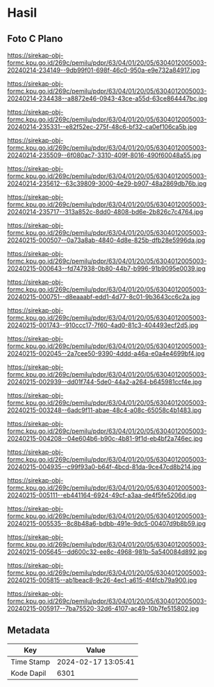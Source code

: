 # Hasil

## Foto C Plano

https://sirekap-obj-formc.kpu.go.id/269c/pemilu/pdpr/63/04/01/20/05/6304012005003-20240214-234149--9db99f01-698f-46c0-950a-e9e732a84917.jpg

https://sirekap-obj-formc.kpu.go.id/269c/pemilu/pdpr/63/04/01/20/05/6304012005003-20240214-234438--a8872e46-0943-43ce-a55d-63ce864447bc.jpg

https://sirekap-obj-formc.kpu.go.id/269c/pemilu/pdpr/63/04/01/20/05/6304012005003-20240214-235331--e82f52ec-275f-48c6-bf32-ca0ef106ca5b.jpg

https://sirekap-obj-formc.kpu.go.id/269c/pemilu/pdpr/63/04/01/20/05/6304012005003-20240214-235509--6f080ac7-3310-409f-8016-490f60048a55.jpg

https://sirekap-obj-formc.kpu.go.id/269c/pemilu/pdpr/63/04/01/20/05/6304012005003-20240214-235612--63c39809-3000-4e29-b907-48a2869db76b.jpg

https://sirekap-obj-formc.kpu.go.id/269c/pemilu/pdpr/63/04/01/20/05/6304012005003-20240214-235717--313a852c-8dd0-4808-bd6e-2b826c7c4764.jpg

https://sirekap-obj-formc.kpu.go.id/269c/pemilu/pdpr/63/04/01/20/05/6304012005003-20240215-000507--0a73a8ab-4840-4d8e-825b-dfb28e5996da.jpg

https://sirekap-obj-formc.kpu.go.id/269c/pemilu/pdpr/63/04/01/20/05/6304012005003-20240215-000643--fd747938-0b80-44b7-b996-91b9095e0039.jpg

https://sirekap-obj-formc.kpu.go.id/269c/pemilu/pdpr/63/04/01/20/05/6304012005003-20240215-000751--d8eaaabf-edd1-4d77-8c01-9b3643cc6c2a.jpg

https://sirekap-obj-formc.kpu.go.id/269c/pemilu/pdpr/63/04/01/20/05/6304012005003-20240215-001743--910ccc17-7f60-4ad0-81c3-404493ecf2d5.jpg

https://sirekap-obj-formc.kpu.go.id/269c/pemilu/pdpr/63/04/01/20/05/6304012005003-20240215-002045--2a7cee50-9390-4ddd-a46a-e0a4e4699bf4.jpg

https://sirekap-obj-formc.kpu.go.id/269c/pemilu/pdpr/63/04/01/20/05/6304012005003-20240215-002939--dd01f744-5de0-44a2-a264-b645981ccf4e.jpg

https://sirekap-obj-formc.kpu.go.id/269c/pemilu/pdpr/63/04/01/20/05/6304012005003-20240215-003248--6adc9f11-abae-48c4-a08c-65058c4b1483.jpg

https://sirekap-obj-formc.kpu.go.id/269c/pemilu/pdpr/63/04/01/20/05/6304012005003-20240215-004208--04e604b6-b90c-4b81-9f1d-eb4bf2a746ec.jpg

https://sirekap-obj-formc.kpu.go.id/269c/pemilu/pdpr/63/04/01/20/05/6304012005003-20240215-004935--c99f93a0-b64f-4bcd-81da-9ce47cd8b214.jpg

https://sirekap-obj-formc.kpu.go.id/269c/pemilu/pdpr/63/04/01/20/05/6304012005003-20240215-005111--eb441164-6924-49cf-a3aa-de4f5fe5206d.jpg

https://sirekap-obj-formc.kpu.go.id/269c/pemilu/pdpr/63/04/01/20/05/6304012005003-20240215-005535--8c8b48a6-bdbb-491e-9dc5-00407d9b8b59.jpg

https://sirekap-obj-formc.kpu.go.id/269c/pemilu/pdpr/63/04/01/20/05/6304012005003-20240215-005645--dd600c32-ee8c-4968-981b-5a540084d892.jpg

https://sirekap-obj-formc.kpu.go.id/269c/pemilu/pdpr/63/04/01/20/05/6304012005003-20240215-005815--ab1beac8-9c26-4ec1-a615-4f4fcb79a900.jpg

https://sirekap-obj-formc.kpu.go.id/269c/pemilu/pdpr/63/04/01/20/05/6304012005003-20240215-005917--7ba75520-32d6-4107-ac49-10b7fe515802.jpg


## Metadata

| Key        | Value               |
| ---------- | ------------------- |
| Time Stamp | 2024-02-17 13:05:41 |
| Kode Dapil | 6301                |



